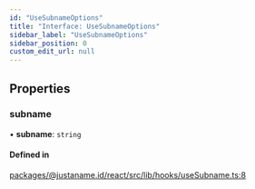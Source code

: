 ```yaml
---
id: "UseSubnameOptions"
title: "Interface: UseSubnameOptions"
sidebar_label: "UseSubnameOptions"
sidebar_position: 0
custom_edit_url: null
---
```


## Properties

### subname

• **subname**: `string`

#### Defined in

[packages/@justaname.id/react/src/lib/hooks/useSubname.ts:8](https://github.com/JustaName-id/JustaName-sdk/blob/d3b91b5/packages/@justaname.id/react/src/lib/hooks/useSubname.ts#L8)
